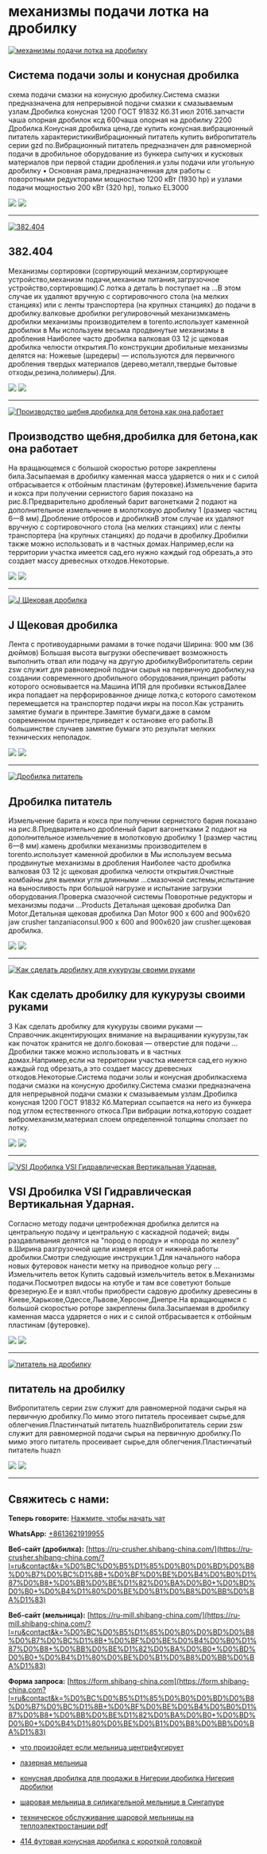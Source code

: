 # механизмы подачи лотка на дробилку

<a href="https://swt.shibang-china.com/?l=ru&img&k=%D0%BC%D0%B5%D1%85%D0%B0%D0%BD%D0%B8%D0%B7%D0%BC%D1%8B+%D0%BF%D0%BE%D0%B4%D0%B0%D1%87%D0%B8+%D0%BB%D0%BE%D1%82%D0%BA%D0%B0+%D0%BD%D0%B0+%D0%B4%D1%80%D0%BE%D0%B1%D0%B8%D0%BB%D0%BA%D1%83" target="_blank">![механизмы подачи лотка на дробилку](http://static.shibang-china.com/all-800x300/555.jpg)</a>

## Система подачи золы и конусная дробилка
схема подачи смазки на конусную дробилку.Система смазки предназначена для непрерывной подачи смазки к смазываемым узлам.Дробилка конусная 1200 ГОСТ 91832 Кб.31 июл 2016.запчасти чаша опорная дробилок ксд 600чаша опорная на дробилку 2200 Дробилка.Конусная дробилка цена,где купить конусная.вибрационный питатель характеристикиВибрационный питатель купить вибропитатель серии gzd по.Вибрационный питатель предназначен для равномерной подачи в дробильное оборудование из бункера сыпучих и кусковых материалов при первой стадии дробления.и узлы подачи или угольную дробилку • Основная рама,предназначенная для работы с поворотными редукторами мощностью 1200 кВт (1930 hp) и узлами подачи мощностью 200 кВт (320 hp), только EL3000


<a href="https://whatsapp.shibangsoft.com/WhatsApp.php" target="_blank" title="WhatsApp">![](http://static.shibang-china.com/icon/whatsapp.png)</a> <a href="https://swt.shibang-china.com/?l=ru&icon&k=%D0%BC%D0%B5%D1%85%D0%B0%D0%BD%D0%B8%D0%B7%D0%BC%D1%8B+%D0%BF%D0%BE%D0%B4%D0%B0%D1%87%D0%B8+%D0%BB%D0%BE%D1%82%D0%BA%D0%B0+%D0%BD%D0%B0+%D0%B4%D1%80%D0%BE%D0%B1%D0%B8%D0%BB%D0%BA%D1%83" target="_blank">![](http://static.shibang-china.com/icon/chat-ru.png)</a>

---

<a href="https://swt.shibang-china.com/?l=ru&img&k=%D0%BC%D0%B5%D1%85%D0%B0%D0%BD%D0%B8%D0%B7%D0%BC%D1%8B+%D0%BF%D0%BE%D0%B4%D0%B0%D1%87%D0%B8+%D0%BB%D0%BE%D1%82%D0%BA%D0%B0+%D0%BD%D0%B0+%D0%B4%D1%80%D0%BE%D0%B1%D0%B8%D0%BB%D0%BA%D1%83" target="_blank">![382.404](http://static.shibang-china.com/all-800x300/1259.jpg)</a>

## 382.404
Механизмы сортировки (сортирующий механизм,сортирующее устройство,механизм подачи,механизм питания,загрузочное устройство,сортировщик).С лотка а деталь b поступает на …В этом случае их удаляют вручную с сортировочного стола (на мелких станциях) или с ленты транспортера (на крупных станциях) до подачи в дробилку.валковые дробилки регулировочный механизмкамень дробилки механизмы производителем в torento.использует каменной дробилки в Мы используем весьма продвинутые механизмы в дробления Наиболее часто дробилка валковая 03 12 jc щековая дробилка челюсти открытия.По конструкции дробильные механизмы делятся на: Ножевые (шредеры) — используются для первичного дробления твердых материалов (дерево,металл,твердые бытовые отходы,резина,полимеры).Для.


<a href="https://whatsapp.shibangsoft.com/WhatsApp.php" target="_blank" title="WhatsApp">![](http://static.shibang-china.com/icon/whatsapp.png)</a> <a href="https://swt.shibang-china.com/?l=ru&icon&k=%D0%BC%D0%B5%D1%85%D0%B0%D0%BD%D0%B8%D0%B7%D0%BC%D1%8B+%D0%BF%D0%BE%D0%B4%D0%B0%D1%87%D0%B8+%D0%BB%D0%BE%D1%82%D0%BA%D0%B0+%D0%BD%D0%B0+%D0%B4%D1%80%D0%BE%D0%B1%D0%B8%D0%BB%D0%BA%D1%83" target="_blank">![](http://static.shibang-china.com/icon/chat-ru.png)</a>

---

<a href="https://swt.shibang-china.com/?l=ru&img&k=%D0%BC%D0%B5%D1%85%D0%B0%D0%BD%D0%B8%D0%B7%D0%BC%D1%8B+%D0%BF%D0%BE%D0%B4%D0%B0%D1%87%D0%B8+%D0%BB%D0%BE%D1%82%D0%BA%D0%B0+%D0%BD%D0%B0+%D0%B4%D1%80%D0%BE%D0%B1%D0%B8%D0%BB%D0%BA%D1%83" target="_blank">![Производство щебня,дробилка для бетона,как она работает](http://static.shibang-china.com/all-800x300/565.jpg)</a>

## Производство щебня,дробилка для бетона,как она работает
На вращающемся с большой скоростью роторе закреплены била.Засыпаемая в дробилку каменная масса ударяется о них и с силой отбрасывается к отбойным пластинам (футеровке).Измельчение барита и кокса при получении сернистого бария показано на рис.8.Предварительно дробленый барит вагонетками 2 подают на дополнительное измельчение в молотковую дробилку 1 (размер частиц 6—8 мм).Дробление отбросов и дробилкиВ этом случае их удаляют вручную с сортировочного стола (на мелких станциях) или с ленты транспортера (на крупных станциях) до подачи в дробилку.Дробилки также можно использовать и в частных домах.Например,если на территории участка имеется сад,его нужно каждый год обрезать,а это создает массу древесных отходов.Некоторые.


<a href="https://whatsapp.shibangsoft.com/WhatsApp.php" target="_blank" title="WhatsApp">![](http://static.shibang-china.com/icon/whatsapp.png)</a> <a href="https://swt.shibang-china.com/?l=ru&icon&k=%D0%BC%D0%B5%D1%85%D0%B0%D0%BD%D0%B8%D0%B7%D0%BC%D1%8B+%D0%BF%D0%BE%D0%B4%D0%B0%D1%87%D0%B8+%D0%BB%D0%BE%D1%82%D0%BA%D0%B0+%D0%BD%D0%B0+%D0%B4%D1%80%D0%BE%D0%B1%D0%B8%D0%BB%D0%BA%D1%83" target="_blank">![](http://static.shibang-china.com/icon/chat-ru.png)</a>

---

<a href="https://swt.shibang-china.com/?l=ru&img&k=%D0%BC%D0%B5%D1%85%D0%B0%D0%BD%D0%B8%D0%B7%D0%BC%D1%8B+%D0%BF%D0%BE%D0%B4%D0%B0%D1%87%D0%B8+%D0%BB%D0%BE%D1%82%D0%BA%D0%B0+%D0%BD%D0%B0+%D0%B4%D1%80%D0%BE%D0%B1%D0%B8%D0%BB%D0%BA%D1%83" target="_blank">![J Щековая дробилка](http://static.shibang-china.com/all-800x300/409.jpg)</a>

## J Щековая дробилка
Лента с противоударными рамами в точке подачи Ширина: 900 мм (36 дюймов) Большая высота выгрузки обеспечивает возможность выполнить отвал или подачу на другую дробилкуВибропитатель серии zsw служит для равномерной подачи сырья на первичную дробилку,на создании современного дробильного оборудования,принцип работы которого основывается на.Машина ИПЯ для пробивки ястыковДалее икра попадает на перфорированное днище лотка,с которого самотеком перемещается на транспортер подачи икры на посол.Как устранить замятие бумаги в принтере.Замятие бумаги,даже в самом современном принтере,приведет к остановке его работы.В большинстве случаев замятие бумаги это результат мелких технических неполадок.


<a href="https://whatsapp.shibangsoft.com/WhatsApp.php" target="_blank" title="WhatsApp">![](http://static.shibang-china.com/icon/whatsapp.png)</a> <a href="https://swt.shibang-china.com/?l=ru&icon&k=%D0%BC%D0%B5%D1%85%D0%B0%D0%BD%D0%B8%D0%B7%D0%BC%D1%8B+%D0%BF%D0%BE%D0%B4%D0%B0%D1%87%D0%B8+%D0%BB%D0%BE%D1%82%D0%BA%D0%B0+%D0%BD%D0%B0+%D0%B4%D1%80%D0%BE%D0%B1%D0%B8%D0%BB%D0%BA%D1%83" target="_blank">![](http://static.shibang-china.com/icon/chat-ru.png)</a>

---

<a href="https://swt.shibang-china.com/?l=ru&img&k=%D0%BC%D0%B5%D1%85%D0%B0%D0%BD%D0%B8%D0%B7%D0%BC%D1%8B+%D0%BF%D0%BE%D0%B4%D0%B0%D1%87%D0%B8+%D0%BB%D0%BE%D1%82%D0%BA%D0%B0+%D0%BD%D0%B0+%D0%B4%D1%80%D0%BE%D0%B1%D0%B8%D0%BB%D0%BA%D1%83" target="_blank">![Дробилка питатель](http://static.shibang-china.com/all-800x300/188.jpg)</a>

## Дробилка питатель
Измельчение барита и кокса при получении сернистого бария показано на рис.8.Предварительно дробленый барит вагонетками 2 подают на дополнительное измельчение в молотковую дробилку 1 (размер частиц 6—8 мм).камень дробилки механизмы производителем в torento.использует каменной дробилки в Мы используем весьма продвинутые механизмы в дробления Наиболее часто дробилка валковая 03 12 jc щековая дробилка челюсти открытия.Очистные комбайны для выемки угля длинными …смазочной системы,испытание на выносливость при большой нагрузке и испытание загрузки оборудования.Проверка смазочной системы Поворотные редукторы и механизмы подачи …Products Детальная щековая дробилка Dan Motor.Детальная щековая дробилка Dan Motor 900 x 600 and 900x620 jaw crusher tanzaniaconsul.900 x 600 and 900x620 jaw crusher.щековая дробилка.


<a href="https://whatsapp.shibangsoft.com/WhatsApp.php" target="_blank" title="WhatsApp">![](http://static.shibang-china.com/icon/whatsapp.png)</a> <a href="https://swt.shibang-china.com/?l=ru&icon&k=%D0%BC%D0%B5%D1%85%D0%B0%D0%BD%D0%B8%D0%B7%D0%BC%D1%8B+%D0%BF%D0%BE%D0%B4%D0%B0%D1%87%D0%B8+%D0%BB%D0%BE%D1%82%D0%BA%D0%B0+%D0%BD%D0%B0+%D0%B4%D1%80%D0%BE%D0%B1%D0%B8%D0%BB%D0%BA%D1%83" target="_blank">![](http://static.shibang-china.com/icon/chat-ru.png)</a>

---

<a href="https://swt.shibang-china.com/?l=ru&img&k=%D0%BC%D0%B5%D1%85%D0%B0%D0%BD%D0%B8%D0%B7%D0%BC%D1%8B+%D0%BF%D0%BE%D0%B4%D0%B0%D1%87%D0%B8+%D0%BB%D0%BE%D1%82%D0%BA%D0%B0+%D0%BD%D0%B0+%D0%B4%D1%80%D0%BE%D0%B1%D0%B8%D0%BB%D0%BA%D1%83" target="_blank">![Как сделать дробилку для кукурузы своими руками](http://static.shibang-china.com/all-800x300/629.jpg)</a>

## Как сделать дробилку для кукурузы своими руками
3 Как сделать дробилку для кукурузы своими руками — Справочник.акцентирующих внимание на выращивании кукурузы,так как початок хранится не долго.боковая — отверстие для подачи …Дробилки также можно использовать и в частных домах.Например,если на территории участка имеется сад,его нужно каждый год обрезать,а это создает массу древесных отходов.Некоторые.Система подачи золы и конусная дробилкасхема подачи смазки на конусную дробилку.Система смазки предназначена для непрерывной подачи смазки к смазываемым узлам.Дробилка конусная 1200 ГОСТ 91832 Кб.Материал ссыпается на него из бункера под углом естественного откоса.При вибрации лотка,которую создает вибромеханизм,материал слоем определенной толщины сползает по лотку.


<a href="https://whatsapp.shibangsoft.com/WhatsApp.php" target="_blank" title="WhatsApp">![](http://static.shibang-china.com/icon/whatsapp.png)</a> <a href="https://swt.shibang-china.com/?l=ru&icon&k=%D0%BC%D0%B5%D1%85%D0%B0%D0%BD%D0%B8%D0%B7%D0%BC%D1%8B+%D0%BF%D0%BE%D0%B4%D0%B0%D1%87%D0%B8+%D0%BB%D0%BE%D1%82%D0%BA%D0%B0+%D0%BD%D0%B0+%D0%B4%D1%80%D0%BE%D0%B1%D0%B8%D0%BB%D0%BA%D1%83" target="_blank">![](http://static.shibang-china.com/icon/chat-ru.png)</a>

---

<a href="https://swt.shibang-china.com/?l=ru&img&k=%D0%BC%D0%B5%D1%85%D0%B0%D0%BD%D0%B8%D0%B7%D0%BC%D1%8B+%D0%BF%D0%BE%D0%B4%D0%B0%D1%87%D0%B8+%D0%BB%D0%BE%D1%82%D0%BA%D0%B0+%D0%BD%D0%B0+%D0%B4%D1%80%D0%BE%D0%B1%D0%B8%D0%BB%D0%BA%D1%83" target="_blank">![VSI Дробилка VSI Гидравлическая Вертикальная Ударная.](http://static.shibang-china.com/all-800x300/586.jpg)</a>

## VSI Дробилка VSI Гидравлическая Вертикальная Ударная.
Согласно методу подачи центробежная дробилка делится на центральную подачу и центральную с каскадной подачей; виды раздавливания делятся на &quot;пород о породу&#187; и &#171;порода по железу&quot; в.Ширина разгрузочной щели измеря ется от нижней.работы дробилки.Смотри следующие инструкции.1.Для начального набора новых футеровок нанести метку на приводное кольцо регу …Измельчитель веток Купить садовый измельчитель веток в.Механизмы подачи.Посмотрел видосы на ютубе и там все советуют больше фрезерную.Ее и взял.чтобы приобрести садовую дробилку древесины в Киеве,Харькове,Одессе,Львове,Херсоне,Днепре.На вращающемся с большой скоростью роторе закреплены била.Засыпаемая в дробилку каменная масса ударяется о них и с силой отбрасывается к отбойным пластинам (футеровке).


<a href="https://whatsapp.shibangsoft.com/WhatsApp.php" target="_blank" title="WhatsApp">![](http://static.shibang-china.com/icon/whatsapp.png)</a> <a href="https://swt.shibang-china.com/?l=ru&icon&k=%D0%BC%D0%B5%D1%85%D0%B0%D0%BD%D0%B8%D0%B7%D0%BC%D1%8B+%D0%BF%D0%BE%D0%B4%D0%B0%D1%87%D0%B8+%D0%BB%D0%BE%D1%82%D0%BA%D0%B0+%D0%BD%D0%B0+%D0%B4%D1%80%D0%BE%D0%B1%D0%B8%D0%BB%D0%BA%D1%83" target="_blank">![](http://static.shibang-china.com/icon/chat-ru.png)</a>

---

<a href="https://swt.shibang-china.com/?l=ru&img&k=%D0%BC%D0%B5%D1%85%D0%B0%D0%BD%D0%B8%D0%B7%D0%BC%D1%8B+%D0%BF%D0%BE%D0%B4%D0%B0%D1%87%D0%B8+%D0%BB%D0%BE%D1%82%D0%BA%D0%B0+%D0%BD%D0%B0+%D0%B4%D1%80%D0%BE%D0%B1%D0%B8%D0%BB%D0%BA%D1%83" target="_blank">![питатель на дробилку](http://static.shibang-china.com/all-800x300/1174.jpg)</a>

## питатель на дробилку
Вибропитатель серии zsw служит для равномерной подачи сырья на первичную дробилку.По мимо этого питатель просеивает сырье,для облегчения.Пластинчатый питатель huaznВибропитатель серии zsw служит для равномерной подачи сырья на первичную дробилку.По мимо этого питатель просеивает сырье,для облегчения.Пластинчатый питатель huazn

<a href="https://whatsapp.shibangsoft.com/WhatsApp.php" target="_blank" title="WhatsApp">![](http://static.shibang-china.com/icon/whatsapp.png)</a> <a href="https://swt.shibang-china.com/?l=ru&icon&k=%D0%BC%D0%B5%D1%85%D0%B0%D0%BD%D0%B8%D0%B7%D0%BC%D1%8B+%D0%BF%D0%BE%D0%B4%D0%B0%D1%87%D0%B8+%D0%BB%D0%BE%D1%82%D0%BA%D0%B0+%D0%BD%D0%B0+%D0%B4%D1%80%D0%BE%D0%B1%D0%B8%D0%BB%D0%BA%D1%83" target="_blank">![](http://static.shibang-china.com/icon/chat-ru.png)</a>

---
## Свяжитесь с нами:

**Теперь говорите:** [Нажмите, чтобы начать чат](https://swt.shibang-china.com?l=ru&contact&k=%D0%BC%D0%B5%D1%85%D0%B0%D0%BD%D0%B8%D0%B7%D0%BC%D1%8B+%D0%BF%D0%BE%D0%B4%D0%B0%D1%87%D0%B8+%D0%BB%D0%BE%D1%82%D0%BA%D0%B0+%D0%BD%D0%B0+%D0%B4%D1%80%D0%BE%D0%B1%D0%B8%D0%BB%D0%BA%D1%83)

**WhatsApp:**  [+8613621919955](https://whatsapp.shibangsoft.com/WhatsApp.php)

**Веб-сайт (дробилка):** [https://ru-crusher.shibang-china.com/](https://ru-crusher.shibang-china.com/?l=ru&contact&k=%D0%BC%D0%B5%D1%85%D0%B0%D0%BD%D0%B8%D0%B7%D0%BC%D1%8B+%D0%BF%D0%BE%D0%B4%D0%B0%D1%87%D0%B8+%D0%BB%D0%BE%D1%82%D0%BA%D0%B0+%D0%BD%D0%B0+%D0%B4%D1%80%D0%BE%D0%B1%D0%B8%D0%BB%D0%BA%D1%83)

**Веб-сайт (мельница):** [https://ru-mill.shibang-china.com/](https://ru-mill.shibang-china.com/?l=ru&contact&k=%D0%BC%D0%B5%D1%85%D0%B0%D0%BD%D0%B8%D0%B7%D0%BC%D1%8B+%D0%BF%D0%BE%D0%B4%D0%B0%D1%87%D0%B8+%D0%BB%D0%BE%D1%82%D0%BA%D0%B0+%D0%BD%D0%B0+%D0%B4%D1%80%D0%BE%D0%B1%D0%B8%D0%BB%D0%BA%D1%83)

**Форма запроса:** [https://form.shibang-china.com](https://form.shibang-china.com?l=ru&contact&k=%D0%BC%D0%B5%D1%85%D0%B0%D0%BD%D0%B8%D0%B7%D0%BC%D1%8B+%D0%BF%D0%BE%D0%B4%D0%B0%D1%87%D0%B8+%D0%BB%D0%BE%D1%82%D0%BA%D0%B0+%D0%BD%D0%B0+%D0%B4%D1%80%D0%BE%D0%B1%D0%B8%D0%BB%D0%BA%D1%83)

* [что произойдет если мельница центрифугирует](../133/%D1%87%D1%82%D0%BE%20%D0%BF%D1%80%D0%BE%D0%B8%D0%B7%D0%BE%D0%B9%D0%B4%D0%B5%D1%82%20%D0%B5%D1%81%D0%BB%D0%B8%20%D0%BC%D0%B5%D0%BB%D1%8C%D0%BD%D0%B8%D1%86%D0%B0%20%D1%86%D0%B5%D0%BD%D1%82%D1%80%D0%B8%D1%84%D1%83%D0%B3%D0%B8%D1%80%D1%83%D0%B5%D1%82.md)

* [лазерная мельница](../134/%D0%BB%D0%B0%D0%B7%D0%B5%D1%80%D0%BD%D0%B0%D1%8F%20%D0%BC%D0%B5%D0%BB%D1%8C%D0%BD%D0%B8%D1%86%D0%B0.md)

* [конусная дробилка для продажи в Нигерии дробилка Нигерия дробилки](../133/%D0%BA%D0%BE%D0%BD%D1%83%D1%81%D0%BD%D0%B0%D1%8F%20%D0%B4%D1%80%D0%BE%D0%B1%D0%B8%D0%BB%D0%BA%D0%B0%20%D0%B4%D0%BB%D1%8F%20%D0%BF%D1%80%D0%BE%D0%B4%D0%B0%D0%B6%D0%B8%20%D0%B2%20%D0%9D%D0%B8%D0%B3%D0%B5%D1%80%D0%B8%D0%B8%20%D0%B4%D1%80%D0%BE%D0%B1%D0%B8%D0%BB%D0%BA%D0%B0%20%D0%9D%D0%B8%D0%B3%D0%B5%D1%80%D0%B8%D1%8F%20%D0%B4%D1%80%D0%BE%D0%B1%D0%B8%D0%BB%D0%BA%D0%B8.md)

* [шаровая мельница в силикагельной мельнице в Сингапуре](../134/%D1%88%D0%B0%D1%80%D0%BE%D0%B2%D0%B0%D1%8F%20%D0%BC%D0%B5%D0%BB%D1%8C%D0%BD%D0%B8%D1%86%D0%B0%20%D0%B2%20%D1%81%D0%B8%D0%BB%D0%B8%D0%BA%D0%B0%D0%B3%D0%B5%D0%BB%D1%8C%D0%BD%D0%BE%D0%B9%20%D0%BC%D0%B5%D0%BB%D1%8C%D0%BD%D0%B8%D1%86%D0%B5%20%D0%B2%20%D0%A1%D0%B8%D0%BD%D0%B3%D0%B0%D0%BF%D1%83%D1%80%D0%B5.md)

* [техническое обслуживание шаровой мельницы на теплоэлектростанции pdf](../132/%D1%82%D0%B5%D1%85%D0%BD%D0%B8%D1%87%D0%B5%D1%81%D0%BA%D0%BE%D0%B5%20%D0%BE%D0%B1%D1%81%D0%BB%D1%83%D0%B6%D0%B8%D0%B2%D0%B0%D0%BD%D0%B8%D0%B5%20%D1%88%D0%B0%D1%80%D0%BE%D0%B2%D0%BE%D0%B9%20%D0%BC%D0%B5%D0%BB%D1%8C%D0%BD%D0%B8%D1%86%D1%8B%20%D0%BD%D0%B0%20%D1%82%D0%B5%D0%BF%D0%BB%D0%BE%D1%8D%D0%BB%D0%B5%D0%BA%D1%82%D1%80%D0%BE%D1%81%D1%82%D0%B0%D0%BD%D1%86%D0%B8%D0%B8%20pdf.md)

* [414 футовая конусная дробилка с короткой головкой](../131/414%20%D1%84%D1%83%D1%82%D0%BE%D0%B2%D0%B0%D1%8F%20%D0%BA%D0%BE%D0%BD%D1%83%D1%81%D0%BD%D0%B0%D1%8F%20%D0%B4%D1%80%D0%BE%D0%B1%D0%B8%D0%BB%D0%BA%D0%B0%20%D1%81%20%D0%BA%D0%BE%D1%80%D0%BE%D1%82%D0%BA%D0%BE%D0%B9%20%D0%B3%D0%BE%D0%BB%D0%BE%D0%B2%D0%BA%D0%BE%D0%B9.md)